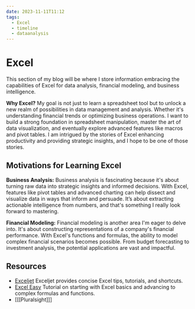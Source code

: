 ```yaml
---
date: 2023-11-11T11:12
tags:
  - Excel
  - timeline
  - dataanalysis
---
```


# Excel

This section of my blog will be where I store information embracing the capabilities of Excel for data analysis, financial modeling, and business intelligence.

**Why Excel?** My goal is not just to learn a spreadsheet tool but to unlock a new realm of possibilities in data management and analysis. Whether it's understanding financial trends or optimizing business operations.
I want to build a strong foundation in spreadsheet manipulation, master the art of data visualization, and eventually explore advanced features like macros and pivot tables. I am intrigued by the stories of Excel enhancing productivity and providing strategic insights, and I hope to be one of those stories.

## Motivations for Learning Excel

**Business Analysis:** Business analysis is fascinating because it's about turning raw data into strategic insights and informed decisions. With Excel, features like pivot tables and advanced charting can help dissect and visualize data in ways that inform and persuade. It’s about extracting actionable intelligence from numbers, and that's something I really look forward to mastering.

**Financial Modeling:** Financial modeling is another area I'm eager to delve into. It's about constructing representations of a company's financial performance. With Excel's functions and formulas, the ability to model complex financial scenarios becomes possible. From budget forecasting to investment analysis, the potential applications are vast and impactful.

## Resources
  * [Exceljet](https://exceljet.net/) Exceljet provides concise Excel tips, tutorials, and shortcuts.
  * [Excel Easy](https://www.excel-easy.com/) Tutorial on starting with Excel basics and advancing to complex formulas and functions.
  * [[[Pluralsight]]]
